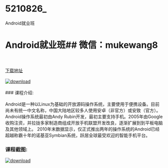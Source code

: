 # 5210826_
Android就业班
# Android就业班## 微信：mukewang8
<br/></br>[下载地址](http://www.36tz.cn/article/5210826 "下载地址")
<br/></br>[![download](http://36tz.cn/muke_img/2020_03_1-38.png "下载地址")](http://www.36tz.cn/article/5210826 "下载地址")
<br/></br>### 课程介绍:<br/></br>Android是一种以Linux为基础的开放源码操作系统，主要使用于便携设备。目前尚未有统一中文名称，中国大陆地区较多人使用安卓（非官方）或安致（官方）。Android操作系统最初由Andy Rubin开发，最初主要支持手机。2005年由Google收购注资，并拉拢多家制造商组成开放手机联盟开发改良，逐渐扩展到到平板电脑及其他领域上。 2010年末数据显示，仅正式推出两年的操作系统的Android已经超越称霸十年的诺基亚Symbian系统，跃居全球最受欢迎的智能手机平台。

### 课程截图:
[![download](http://36tz.cn/muke_img/2020_03_2-9.png "下载地址")](http://www.36tz.cn/article/5210826 "下载地址")
